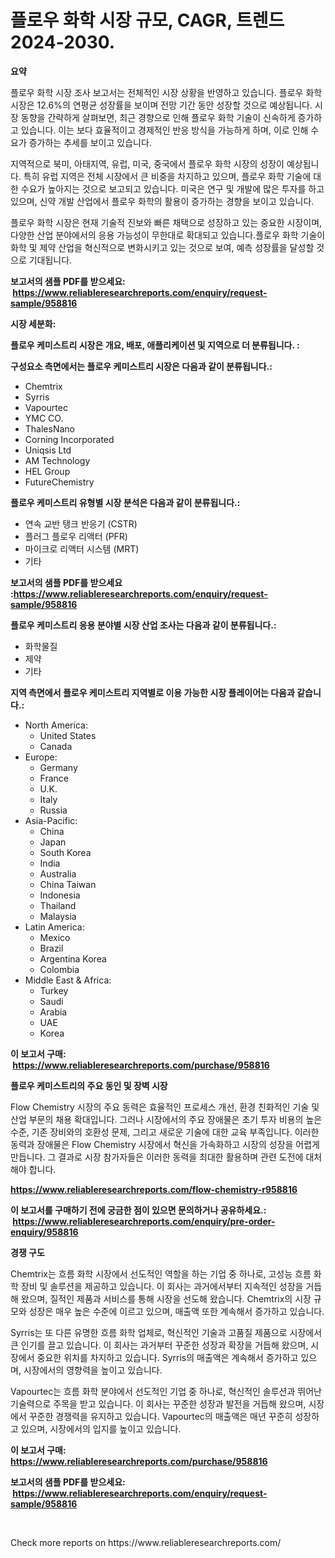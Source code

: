 <p><h1>플로우 화학 시장 규모, CAGR, 트렌드 2024-2030.</h1></p><p><strong>요약</strong></p>
<p><p>플로우 화학 시장 조사 보고서는 전체적인 시장 상황을 반영하고 있습니다. 플로우 화학 시장은 12.6%의 연평균 성장률을 보이며 전망 기간 동안 성장할 것으로 예상됩니다. 시장 동향을 간략하게 살펴보면, 최근 경향으로 인해 플로우 화학 기술이 신속하게 증가하고 있습니다. 이는 보다 효율적이고 경제적인 반응 방식을 가능하게 하며, 이로 인해 수요가 증가하는 추세를 보이고 있습니다.</p><p>지역적으로 북미, 아태지역, 유럽, 미국, 중국에서 플로우 화학 시장의 성장이 예상됩니다. 특히 유럽 지역은 전체 시장에서 큰 비중을 차지하고 있으며, 플로우 화학 기술에 대한 수요가 높아지는 것으로 보고되고 있습니다. 미국은 연구 및 개발에 많은 투자를 하고 있으며, 신약 개발 산업에서 플로우 화학의 활용이 증가하는 경향을 보이고 있습니다.</p><p>플로우 화학 시장은 현재 기술적 진보와 빠른 채택으로 성장하고 있는 중요한 시장이며, 다양한 산업 분야에서의 응용 가능성이 무한대로 확대되고 있습니다.플로우 화학 기술이 화학 및 제약 산업을 혁신적으로 변화시키고 있는 것으로 보여, 예측 성장률을 달성할 것으로 기대됩니다.</p></p>
<p><strong>보고서의 샘플 PDF를 받으세요: &nbsp;<a href="https://www.reliableresearchreports.com/enquiry/request-sample/958816">https://www.reliableresearchreports.com/enquiry/request-sample/958816</a></strong></p>
<p><strong>시장 세분화:</strong></p>
<p><strong> 플로우 케미스트리 시장은 개요, 배포, 애플리케이션 및 지역으로 더 분류됩니다. :</strong></p>
<p><strong>구성요소 측면에서는 플로우 케미스트리 시장은 다음과 같이 분류됩니다.:</strong></p>
<p><ul><li>Chemtrix</li><li>Syrris</li><li>Vapourtec</li><li>YMC CO.</li><li>ThalesNano</li><li>Corning Incorporated</li><li>Uniqsis Ltd</li><li>AM Technology</li><li>HEL Group</li><li>FutureChemistry</li></ul></p>
<p><strong> 플로우 케미스트리 유형별 시장 분석은 다음과 같이 분류됩니다.:</strong></p>
<p><ul><li>연속 교반 탱크 반응기 (CSTR)</li><li>플러그 플로우 리액터 (PFR)</li><li>마이크로 리액터 시스템 (MRT)</li><li>기타</li></ul></p>
<p><strong>보고서의 샘플 PDF를 받으세요 :<a href="https://www.reliableresearchreports.com/enquiry/request-sample/958816">https://www.reliableresearchreports.com/enquiry/request-sample/958816</a></strong></p>
<p><strong> 플로우 케미스트리 응용 분야별 시장 산업 조사는 다음과 같이 분류됩니다.:</strong></p>
<p><ul><li>화학물질</li><li>제약</li><li>기타</li></ul></p>
<p><strong>지역 측면에서 플로우 케미스트리 지역별로 이용 가능한 시장 플레이어는 다음과 같습니다.:</strong></p>
<p><ul>
    <li>
        North America:
        <ul>
            <li>United States</li>
            <li>Canada</li>
        </ul>
    </li>
    <li>
        Europe:
        <ul>
            <li>Germany</li>
            <li>France</li>
            <li>U.K.</li>
            <li>Italy</li>
            <li>Russia</li>
        </ul>
    </li>
    <li>
        Asia-Pacific:
        <ul>
            <li>China</li>
            <li>Japan</li>
            <li>South Korea</li>
            <li>India</li>
            <li>Australia</li>
            <li>China Taiwan</li>
            <li>Indonesia</li>
            <li>Thailand</li>
            <li>Malaysia</li>
        </ul>
    </li>
    <li>
        Latin America:
        <ul>
            <li>Mexico</li>
            <li>Brazil</li>
            <li>Argentina Korea</li>
            <li>Colombia</li>
        </ul>
    </li>
    <li>
        Middle East & Africa:
        <ul>
            <li>Turkey</li>
            <li>Saudi</li>
            <li>Arabia</li>
            <li>UAE</li>
            <li>Korea</li>
        </ul>
    </li>
    </ul></p>
<p><strong>이 보고서 구매: &nbsp;<a href="https://www.reliableresearchreports.com/purchase/958816">https://www.reliableresearchreports.com/purchase/958816</a></strong></p>
<p><strong>플로우 케미스트리의 주요 동인 및 장벽 시장</strong></p>
<p><p>Flow Chemistry 시장의 주요 동력은 효율적인 프로세스 개선, 환경 친화적인 기술 및 산업 부문의 채용 확대입니다. 그러나 시장에서의 주요 장애물은 초기 투자 비용의 높은 수준, 기존 장비와의 호환성 문제, 그리고 새로운 기술에 대한 교육 부족입니다. 이러한 동력과 장애물은 Flow Chemistry 시장에서 혁신을 가속화하고 시장의 성장을 어렵게 만듭니다. 그 결과로 시장 참가자들은 이러한 동력을 최대한 활용하며 관련 도전에 대처해야 합니다.</p></p>
<p><strong><a href="https://www.reliableresearchreports.com/flow-chemistry-r958816">https://www.reliableresearchreports.com/flow-chemistry-r958816</a></strong></p>
<p><strong>이 보고서를 구매하기 전에 궁금한 점이 있으면 문의하거나 공유하세요.: &nbsp;<a href="https://www.reliableresearchreports.com/enquiry/pre-order-enquiry/958816">https://www.reliableresearchreports.com/enquiry/pre-order-enquiry/958816</a></strong></p>
<p><strong>경쟁 구도</strong></p>
<p><p>Chemtrix는 흐름 화학 시장에서 선도적인 역할을 하는 기업 중 하나로, 고성능 흐름 화학 장비 및 솔루션을 제공하고 있습니다. 이 회사는 과거에서부터 지속적인 성장을 거듭해 왔으며, 질적인 제품과 서비스를 통해 시장을 선도해 왔습니다. Chemtrix의 시장 규모와 성장은 매우 높은 수준에 이르고 있으며, 매출액 또한 계속해서 증가하고 있습니다.</p><p>Syrris는 또 다른 유명한 흐름 화학 업체로, 혁신적인 기술과 고품질 제품으로 시장에서 큰 인기를 끌고 있습니다. 이 회사는 과거부터 꾸준한 성장과 확장을 거듭해 왔으며, 시장에서 중요한 위치를 차지하고 있습니다. Syrris의 매출액은 계속해서 증가하고 있으며, 시장에서의 영향력을 높이고 있습니다.</p><p>Vapourtec는 흐름 화학 분야에서 선도적인 기업 중 하나로, 혁신적인 솔루션과 뛰어난 기술력으로 주목을 받고 있습니다. 이 회사는 꾸준한 성장과 발전을 거듭해 왔으며, 시장에서 꾸준한 경쟁력을 유지하고 있습니다. Vapourtec의 매출액은 매년 꾸준히 성장하고 있으며, 시장에서의 입지를 높이고 있습니다.</p></p>
<p><strong>이 보고서 구매: &nbsp; <a href="https://www.reliableresearchreports.com/purchase/958816">https://www.reliableresearchreports.com/purchase/958816</a></strong></p>
<p><strong>보고서의 샘플 PDF를 받으세요: &nbsp;<a href="https://www.reliableresearchreports.com/enquiry/request-sample/958816">https://www.reliableresearchreports.com/enquiry/request-sample/958816</a></strong><strong></strong></p>
<p>&nbsp;</p>
<p>Check more reports on https://www.reliableresearchreports.com/</p>